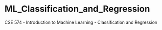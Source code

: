 # ML_Classification_and_Regression
CSE 574 - Introduction to Machine Learning - Classification and Regression 
